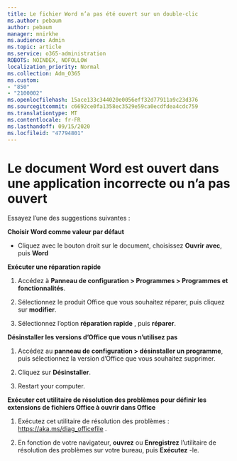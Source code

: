 ```yaml
---
title: Le fichier Word n’a pas été ouvert sur un double-clic
ms.author: pebaum
author: pebaum
manager: mnirkhe
ms.audience: Admin
ms.topic: article
ms.service: o365-administration
ROBOTS: NOINDEX, NOFOLLOW
localization_priority: Normal
ms.collection: Adm_O365
ms.custom:
- "850"
- "2100002"
ms.openlocfilehash: 15ace133c344020e0056eff32d77911a9c23d376
ms.sourcegitcommit: c6692ce0fa1358ec3529e59ca0ecdfdea4cdc759
ms.translationtype: MT
ms.contentlocale: fr-FR
ms.lasthandoff: 09/15/2020
ms.locfileid: "47794801"
---
```

# <a name="word-document-opened-in-the-wrong-app-or-didnt-open"></a>Le document Word est ouvert dans une application incorrecte ou n’a pas ouvert

Essayez l’une des suggestions suivantes :

**Choisir Word comme valeur par défaut**

- Cliquez avec le bouton droit sur le document, choisissez **Ouvrir avec**, puis **Word**

**Exécuter une réparation rapide**

1. Accédez à **Panneau de configuration > Programmes > Programmes et fonctionnalités**.

2. Sélectionnez le produit Office que vous souhaitez réparer, puis cliquez sur **modifier**.

3. Sélectionnez l’option **réparation rapide** , puis **réparer**.

**Désinstaller les versions d’Office que vous n’utilisez pas**

1. Accédez au **panneau de configuration > désinstaller un programme**, puis sélectionnez la version d’Office que vous souhaitez supprimer.

2. Cliquez sur **Désinstaller**.

3. Restart your computer.

**Exécuter cet utilitaire de résolution des problèmes pour définir les extensions de fichiers Office à ouvrir dans Office**

1. Exécutez cet utilitaire de résolution des problèmes : https://aka.ms/diag_officefile .

2. En fonction de votre navigateur, **ouvrez** ou **Enregistrez** l’utilitaire de résolution des problèmes sur votre bureau, puis **Exécutez** -le.
